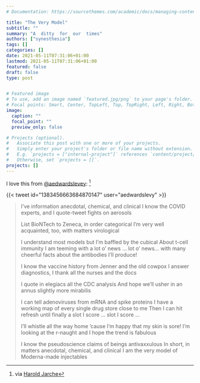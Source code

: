```yaml
---
# Documentation: https://sourcethemes.com/academic/docs/managing-content/

title: "The Very Model"
subtitle: ""
summary: "A  ditty  for  our  times"
authors: ["synesthesia"]
tags: []
categories: []
date: 2021-05-11T07:31:06+01:00
lastmod: 2021-05-11T07:31:06+01:00
featured: false
draft: false
type: post


# Featured image
# To use, add an image named `featured.jpg/png` to your page's folder.
# Focal points: Smart, Center, TopLeft, Top, TopRight, Left, Right, BottomLeft, Bottom, BottomRight.
image:
  caption: ""
  focal_point: ""
  preview_only: false

# Projects (optional).
#   Associate this post with one or more of your projects.
#   Simply enter your project's folder or file name without extension.
#   E.g. `projects = ["internal-project"]` references `content/project/deep-learning/index.md`.
#   Otherwise, set `projects = []`.
projects: []
---
```

I love this from [@aedwardslevey](https://twitter.com/aedwardslevy): [^1]

{{< tweet id="1383456663684870147" user="aedwardslevy" >}}

> I’ve information anecdotal, chemical, and clinical
> I know the COVID experts, and I quote-tweet fights on aerosols
> 
> List BioNTech to Zeneca, in order categorical
> I’m very well acquainted, too, with matters virological
> 
> I understand most models but I’m baffled by the cubical
> About t-cell immunity I am teeming with a lot o’ news … lot o’ news…
> with many cheerful facts about the antibodies I’ll produce!
> 
> I know the vaccine history from Jenner and the old cowpox
> I answer diagnostics, I thank all the nurses and the docs
> 
> I quote in elegiacs all the CDC analysis
> And hope we’ll usher in an annus slightly more mirabilis
> 
> I can tell adenoviruses from mRNA and spike proteins
> I have a working map of every single drug store close to me
> Then I can hit refresh until finally a slot I score … slot I score …
> 
> I’ll whistle all the way home ’cause I’m happy that my skin is sore!
> I’m looking at the r-naught and I hope the trend is fabulous
> 
> I know the pseudoscience claims of beings antivaxxulous
> In short, in matters anecdotal, chemical, and clinical
> I am the very model of Moderna-made injectables


[^1]: via [Harold Jarche](https://jarche.com/2021/04/stop-doing-dumb-shit/)
